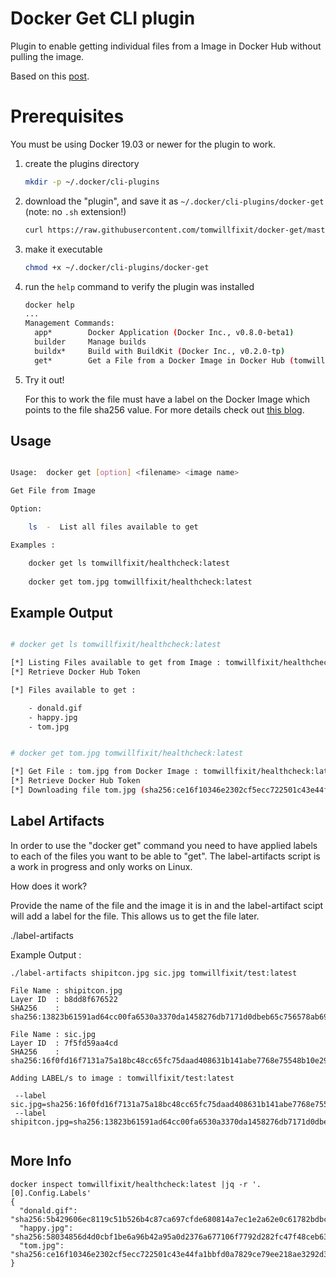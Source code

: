 # Docker Get CLI plugin

Plugin to enable getting individual files from a Image in Docker Hub without pulling the image.

Based on this [post](https://medium.com/@thomas.shaw78/extracting-a-single-artifact-from-a-docker-image-without-pulling-3fc038a6e57e).

# Prerequisites

You must be using Docker 19.03 or newer for the plugin to work.

1. create the plugins directory

    ```bash
    mkdir -p ~/.docker/cli-plugins
    ```
2. download the "plugin", and save it as `~/.docker/cli-plugins/docker-get` (note: no `.sh` extension!)

    ```bash
    curl https://raw.githubusercontent.com/tomwillfixit/docker-get/master/docker-get.sh > ~/.docker/cli-plugins/docker-get
    ```
3. make it executable

    ```bash
    chmod +x ~/.docker/cli-plugins/docker-get
    ```

4. run the `help` command to verify the plugin was installed

    ```bash
    docker help
    ...
    Management Commands:
      app*        Docker Application (Docker Inc., v0.8.0-beta1)
      builder     Manage builds
      buildx*     Build with BuildKit (Docker Inc., v0.2.0-tp)
      get*        Get a File from a Docker Image in Docker Hub (tomwillfixit, v0.0.2)
    ```
    
5. Try it out!

    For this to work the file must have a label on the Docker Image which points to the file sha256 value. For more details check out [this blog](https://medium.com/@thomas.shaw78/extracting-a-single-artifact-from-a-docker-image-without-pulling-3fc038a6e57e).

## Usage

```bash

Usage:	docker get [option] <filename> <image name> 

Get File from Image

Option:

 	ls  -  List all files available to get

Examples : 

    docker get ls tomwillfixit/healthcheck:latest
    
    docker get tom.jpg tomwillfixit/healthcheck:latest

```

## Example Output 

```bash

# docker get ls tomwillfixit/healthcheck:latest

[*] Listing Files available to get from Image : tomwillfixit/healthcheck:latest
[*] Retrieve Docker Hub Token

[*] Files available to get :

	- donald.gif
	- happy.jpg
	- tom.jpg


# docker get tom.jpg tomwillfixit/healthcheck:latest

[*] Get File : tom.jpg from Docker Image : tomwillfixit/healthcheck:latest
[*] Retrieve Docker Hub Token
[*] Downloading file tom.jpg (sha256:ce16f10346e2302cf5ecc722501c43e44fa1bbfd0a7829ce79ee218ae3292d3a) ...

```

## Label Artifacts

In order to use the "docker get" command you need to have applied labels to each of the files you want to be able to "get".  The label-artifacts script is a work in progress and only works on Linux.

How does it work?

Provide the name of the file and the image it is in and the label-artifact scipt will add a label for the file. This allows us to get the file later.

./label-artifacts <filename> <docker image name>

Example Output :
```
./label-artifacts shipitcon.jpg sic.jpg tomwillfixit/test:latest

File Name : shipitcon.jpg
Layer ID  : b8dd8f676522
SHA256    : sha256:13823b61591ad64cc00fa6530a3370da1458276db7171d0dbeb65c756578ab69

File Name : sic.jpg
Layer ID  : 7f5fd59aa4cd
SHA256    : sha256:16f0fd16f7131a75a18bc48cc65fc75daad408631b141abe7768e75548b10e29

Adding LABEL/s to image : tomwillfixit/test:latest

 --label sic.jpg=sha256:16f0fd16f7131a75a18bc48cc65fc75daad408631b141abe7768e75548b10e29  
 --label shipitcon.jpg=sha256:13823b61591ad64cc00fa6530a3370da1458276db7171d0dbeb65c756578ab69
 
```
	
## More Info

```
docker inspect tomwillfixit/healthcheck:latest |jq -r '.[0].Config.Labels'
{
  "donald.gif": "sha256:5b429606ec8119c51b526b4c87ca697cfde680814a7ec1e2a62e0c61782bdbcb",
  "happy.jpg": "sha256:58034856d4d0cbf1be6a96b42a95a0d2376a677106f7792d282fc47f48ceb637",
  "tom.jpg": "sha256:ce16f10346e2302cf5ecc722501c43e44fa1bbfd0a7829ce79ee218ae3292d3a"
}


```
